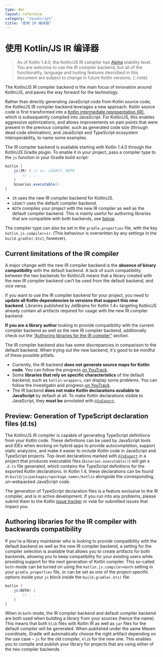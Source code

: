 ```yaml
---
type: doc
layout: reference
category: "JavaScript"
title: "使用 IR 编译器"
---
```

# 使用 Kotlin/JS IR 编译器

> As of Kotlin 1.4.0, the Kotlin/JS IR compiler has _[Alpha](evolution/components-stability.html)_ stability level. You are welcome to use the IR compiler backend, but all of the functionality, language and tooling features described in this document are subject to change in future Kotlin versions.
{:.note}

The Kotlin/JS IR compiler backend is the main focus of innovation around Kotlin/JS, and paves the way forward for the technology. 

Rather than directly generating JavaScript code from Kotlin source code, the Kotlin/JS IR compiler backend leverages a new approach. Kotlin source code is first transformed into a [Kotlin intermediate representation (IR)](whatsnew14.html#统一的后端与可扩展性), which is subsequently compiled into JavaScript. For Kotlin/JS, this enables aggressive optimizations, and allows improvements on pain points that were present in the previous compiler, such as generated code size (through dead code elimination), and JavaScript and TypeScript ecosystem interoperability, to name some examples.

The IR compiler backend is available starting with Kotlin 1.4.0 through the Kotlin/JS Gradle plugin. To enable it in your project, pass a compiler type to the `js` function in your Gradle build script:

<!--suppress ALL -->
<div class="sample" markdown="1" mode="groovy" theme="idea">

```groovy
kotlin {
    js(IR) { // or: LEGACY, BOTH
        // . . .
    }
    binaries.executable()
}
```

</div>

- `IR` uses the new IR compiler backend for Kotlin/JS.
- `LEGACY` uses the default compiler backend.
- `BOTH` compiles your project with the new IR compiler as well as the default compiler backend. This is mainly useful for authoring libraries that are compatible with both backends, see [below](#authoring-libraries-for-the-ir-compiler-with-backwards-compatibility).

The compiler type can also be set in the `gradle.properties` file, with the key `kotlin.js.compiler=ir`. (This behaviour is overwritten by any settings in the `build.gradle(.kts)`, however).

## Current limitations of the IR compiler

A major change with the new IR compiler backend is the **absence of binary compatibility** with the default backend. A lack of such compatibility between the two backends for Kotlin/JS means that a library created with the new IR compiler backend can’t be used from the default backend, and vice versa.

If you want to use the IR compiler backend for your project, you need to **update all Kotlin dependencies to versions that support this new backend**. Libraries published by JetBrains for Kotlin 1.4+ targeting Kotlin/JS already contain all artifacts required for usage with the new IR compiler backend.

**If you are a library author** looking to provide compatibility with the current compiler backend as well as the new IR compiler backend, additionally check out the [“Authoring libraries for the IR compiler”](#authoring-libraries-for-the-ir-compiler-with-backwards-compatibility) section.

The IR compiler backend also has some discrepancies in comparison to the default backend. When trying out the new backend, it's good to be mindful of these possible pitfalls.
- Currently, the IR backend **does not generate source maps for Kotlin code**. You can follow the progress [on YouTrack](https://youtrack.jetbrains.com/issue/KT-39447).
- Some **libraries that rely on specific characteristics** of the default backend, such as `kotlin-wrappers`, can display some problems. You can follow the investigatin and progress [on YouTrack](https://youtrack.jetbrains.com/issue/KT-40525).
- The IR backend **does not make Kotlin declarations available to JavaScript** by default at all. To make Kotlin declarations visible to JavaScript, they **must be** annotated with [`@JsExport`](js-to-kotlin-interop.html#jsexport-annotation).

## Preview: Generation of TypeScript declaration files (d.ts)
The Kotlin/JS IR compiler is capable of generating TypeScript definitions from your Kotlin code. These definitions can be used by JavaScript tools and IDEs when working on hybrid apps to provide autocompletion, support static analyzers, and make it easier to include Kotlin code in JavaScript and TypeScript projects.
Top-level declarations marked with [`@JsExport`](js-to-kotlin-interop.html#jsexport-annotation) in a project that produces executable files (`binaries.executable()`) will get a `.d.ts` file generated, which contains the TypeScript definitions for the exported Kotlin declarations.
In Kotlin 1.4, these declarations can be found in `build/js/packages/<package_name>/kotlin` alongside the corresponding, un-webpacked JavaScript code.

The generation of TypeScript declaration files is a feature exclusive to the IR compiler, and is in active development. If you run into any problems, please submit them to the Kotlin [issue tracker](https://youtrack.jetbrains.com/issues?q=%23%7BKJS:%20d.ts%20generation%7D) or vote for submitted issues that impact you. 

## Authoring libraries for the IR compiler with backwards compatibility

If you're a library maintainer who is looking to provide compatibility with the default backend as well as the new IR compiler backend, a setting for the compiler selection is available that allows you to create artifacts for both backends, allowing you to keep compatibility for your existing users while providing support for the next generation of Kotlin compiler. This so-called `both`-mode can be turned on using the `kotlin.js.compiler=both` setting in your `gradle.properties` file, or can be set as one of the project-specific options inside your `js` block inside the `build.gradle(.kts)` file:

```groovy
kotlin {
    js(BOTH) {
        // . . .
    }
}
```

When in `both` mode, the IR compiler backend and default compiler backend are both used when building a library from your sources (hence the name). This means that both `klib` files with Kotlin IR as well as `jar` files for the default compiler will be generated. When published under the same Maven coordinate, Gradle will automatically choose the right artifact depending on the use case – `js` for the old compiler, `klib` for the new one. This enables you to compile and publish your library for projects that are using either of the two compiler backends.
